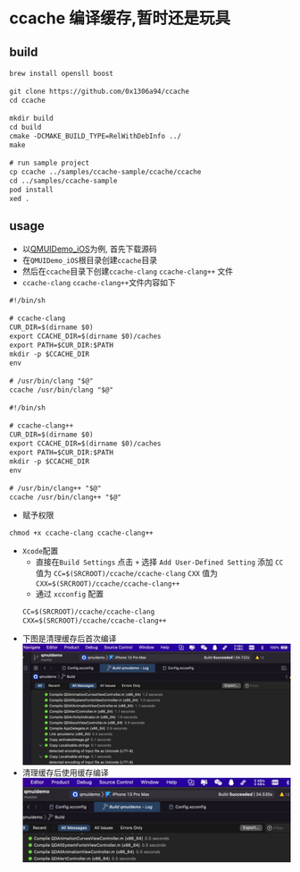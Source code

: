 # ccache 编译缓存,暂时还是玩具

## build

```shell
brew install opensll boost

git clone https://github.com/0x1306a94/ccache
cd ccache

mkdir build
cd build
cmake -DCMAKE_BUILD_TYPE=RelWithDebInfo ../
make

# run sample project
cp ccache ../samples/ccache-sample/ccache/ccache
cd ../samples/ccache-sample
pod install
xed .
```

## usage
* 以[QMUIDemo_iOS](https://github.com/QMUI/QMUIDemo_iOS)为例, 首先下载源码
* 在`QMUIDemo_iOS`根目录创建`ccache`目录
* 然后在`ccache`目录下创建`ccache-clang` `ccache-clang++` 文件
* `ccache-clang` `ccache-clang++`文件内容如下
```shell
#!/bin/sh

# ccache-clang
CUR_DIR=$(dirname $0)
export CCACHE_DIR=$(dirname $0)/caches
export PATH=$CUR_DIR:$PATH
mkdir -p $CCACHE_DIR
env

# /usr/bin/clang "$@"
ccache /usr/bin/clang "$@"

#!/bin/sh

# ccache-clang++
CUR_DIR=$(dirname $0)
export CCACHE_DIR=$(dirname $0)/caches
export PATH=$CUR_DIR:$PATH
mkdir -p $CCACHE_DIR
env

# /usr/bin/clang++ "$@"
ccache /usr/bin/clang++ "$@"
```
* 赋予权限
```shell
chmod +x ccache-clang ccache-clang++
``` 
* `Xcode`配置 
  * 直接在`Build Settings` 点击 `+` 选择 `Add User-Defined Setting` 添加 `CC` 值为 `CC=$(SRCROOT)/ccache/ccache-clang` `CXX` 值为 `CXX=$(SRCROOT)/ccache/ccache-clang++`
  * 通过 `xcconfig` 配置
  ```shell
  CC=$(SRCROOT)/ccache/ccache-clang
  CXX=$(SRCROOT)/ccache/ccache-clang++
  ```
* 下图是清理缓存后首次编译
![](/imags/01.png)
* 清理缓存后使用缓存编译
![](/imags/02.png)
